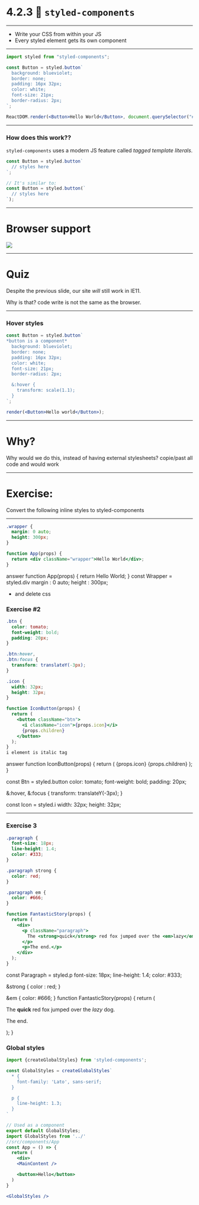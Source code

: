 # 4.2.3 💅 `styled-components`

---

- Write your CSS from within your JS
- Every styled element gets its own component

---

```jsx
import styled from "styled-components";

const Button = styled.button`
  background: blueviolet;
  border: none;
  padding: 16px 32px;
  color: white;
  font-size: 21px;
  border-radius: 2px;
`;

ReactDOM.render(<Button>Hello World</Button>, document.querySelector("#root"));
```

---

### How does this work??

`styled-components` uses a modern JS feature called _tagged template literals_.

```js
const Button = styled.button`
  // styles here
`;

// It's similar to:
const Button = styled.button(`
  // styles here
`);
```

---

# Browser support

<img src="./assets/caniuse-template-literals.png" />

---

# Quiz

Despite the previous slide, our site _will_ still work in IE11.

Why is that?
code write is not the same as the browser.

---

### Hover styles

```jsx live=true
const Button = styled.button`
*button is a component*
  background: blueviolet;
  border: none;
  padding: 16px 32px;
  color: white;
  font-size: 21px;
  border-radius: 2px;

  &:hover {
    transform: scale(1.1);
  }
`;

render(<Button>Hello world</Button>);
```

---

# Why?

Why would we do this, instead of having external stylesheets?
copie/past all code and would work

---

# Exercise:

Convert the following inline styles to styled-components

---

```css
.wrapper {
  margin: 0 auto;
  height: 300px;
}
```

```jsx
function App(props) {
  return <div className="wrapper">Hello World</div>;
}
```

answer
function App(props) {
return <Wrapper>Hello World</Wrapper>;
}
const Wrapper = styled.div
margin : 0 auto;
height : 300px;

- and delete css

### Exercise #2

```css
.btn {
  color: tomato;
  font-weight: bold;
  padding: 20px;
}

.btn:hover,
.btn:focus {
  transform: translateY(-3px);
}

.icon {
  width: 32px;
  height: 32px;
}
```

```jsx
function IconButton(props) {
  return (
    <button className="btn">
      <i className="icon">{props.icon}</i>
      {props.children}
    </button>
  );
}
i element is italic tag
```

answer
function IconButton(props) {
return (
<Btn>
<Icon>{props.icon}</Icon>
{props.children}
</Btn>
);
}

const Btn = styled.button
color: tomato; font-weight: bold; padding: 20px;

&:hover,
&:focus {
transform: translateY(-3px);
}

const Icon = styled.i
width: 32px;
height: 32px;

---

### Exercise 3

```css
.paragraph {
  font-size: 18px;
  line-height: 1.4;
  color: #333;
}

.paragraph strong {
  color: red;
}

.paragraph em {
  color: #666;
}
```

```jsx
function FantasticStory(props) {
  return (
    <div>
      <p className="paragraph">
        The <strong>quick</strong> red fox jumped over the <em>lazy</em> dog.
      </p>
      <p>The end.</p>
    </div>
  );
}
```

const Paragraph = styled.p
font-size: 18px;
line-height: 1.4;
color: #333;

&strong {
color : red;
}

&em {
color: #666;
}
function FantasticStory(props) {
return (

<div>
<paragraph>
The <strong>quick</strong> red fox jumped over the <em>lazy</em> dog.
</paragraph>
<p>The end.</p>
</div>
);
}

### Global styles

```jsx
import {createGlobalStyles} from 'styled-components';

const GlobalStyles = createGlobalStyles`
  * {
    font-family: 'Lato', sans-serif;
  }

  p {
    line-height: 1.3;
  }
`

// Used as a component
export default GlobalStyles;
import GlobalStyles from '../'
//src/components/App
const App = () => {
  return (
    <div>
    <MainContent />

    <button>Hello</button>
  )
}

<GlobalStyles />
```
